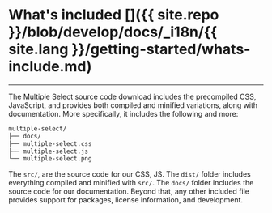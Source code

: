 # What's included []({{ site.repo }}/blob/develop/docs/_i18n/{{ site.lang }}/getting-started/whats-include.md)

---

The Multiple Select source code download includes the precompiled CSS, JavaScript, and provides both compiled and minified variations, along with documentation. More specifically, it includes the following and more:

```bash
multiple-select/
├── docs/
├── multiple-select.css
├── multiple-select.js
└── multiple-select.png
```

The `src/`, are the source code for our CSS, JS. The `dist/` folder includes everything compiled and minified with `src/`. The `docs/` folder includes the source code for our documentation. Beyond that, any other included file provides support for packages, license information, and development.
